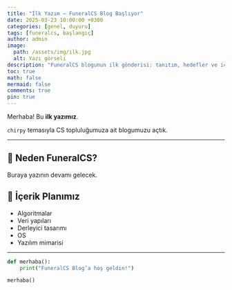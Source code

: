 ```yaml
---
title: "İlk Yazım – FuneralCS Blog Başlıyor"
date: 2025-03-23 10:00:00 +0300
categories: [genel, duyuru]
tags: [funeralcs, başlangıç]
author: admin
image:
  path: /assets/img/ilk.jpg
  alt: Yazı görseli
description: "FuneralCS blogunun ilk gönderisi: tanıtım, hedefler ve içerik planı."
toc: true
math: false
mermaid: false
comments: true
pin: true
---
```


Merhaba! Bu **ilk yazımız**.

`chirpy` temasıyla CS topluluğumuza ait blogumuzu açtık.

---

## 🎯 Neden FuneralCS?

Buraya yazının devamı gelecek.

## 🚀 İçerik Planımız

- Algoritmalar
- Veri yapıları
- Derleyici tasarımı
- OS
- Yazılım mimarisi

---

```python
def merhaba():
    print("FuneralCS Blog’a hoş geldin!")

merhaba()
```
